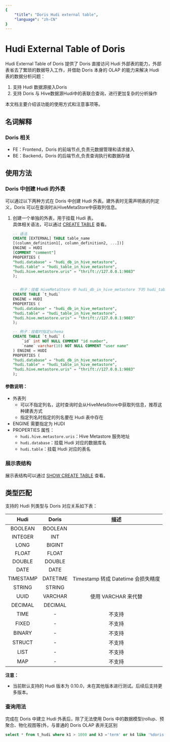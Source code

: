 ```yaml
---
{
    "title": "Doris Hudi external table",
    "language": "zh-CN"
}
---
```


<!-- 
Licensed to the Apache Software Foundation (ASF) under one
or more contributor license agreements.  See the NOTICE file
distributed with this work for additional information
regarding copyright ownership.  The ASF licenses this file
to you under the Apache License, Version 2.0 (the
"License"); you may not use this file except in compliance
with the License.  You may obtain a copy of the License at

  http://www.apache.org/licenses/LICENSE-2.0

Unless required by applicable law or agreed to in writing,
software distributed under the License is distributed on an
"AS IS" BASIS, WITHOUT WARRANTIES OR CONDITIONS OF ANY
KIND, either express or implied.  See the License for the
specific language governing permissions and limitations
under the License.
-->

# Hudi External Table of Doris

<version deprecated="1.2.0" comment="请使用 Multi-Catalog 功能访问 Hudi">

Hudi External Table of Doris 提供了 Doris 直接访问 Hudi 外部表的能力，外部表省去了繁琐的数据导入工作，并借助 Doris 本身的 OLAP 的能力来解决 Hudi 表的数据分析问题：

1. 支持 Hudi 数据源接入Doris
2. 支持 Doris 与 Hive数据源Hudi中的表联合查询，进行更加复杂的分析操作

本文档主要介绍该功能的使用方式和注意事项等。

</version>

## 名词解释

### Doris 相关

* FE：Frontend，Doris 的前端节点,负责元数据管理和请求接入
* BE：Backend，Doris 的后端节点,负责查询执行和数据存储

## 使用方法

### Doris 中创建 Hudi 的外表

可以通过以下两种方式在 Doris 中创建 Hudi 外表。建外表时无需声明表的列定义，Doris 可以在查询时从HiveMetaStore中获取列信息。

1. 创建一个单独的外表，用于挂载 Hudi 表。  
   具体相关语法，可以通过 [CREATE TABLE](../../sql-manual/sql-reference/Data-Definition-Statements/Create/CREATE-TABLE.md) 查看。

    ```sql
    -- 语法
    CREATE [EXTERNAL] TABLE table_name
    [(column_definition1[, column_definition2, ...])]
    ENGINE = HUDI
    [COMMENT "comment"]
    PROPERTIES (
    "hudi.database" = "hudi_db_in_hive_metastore",
    "hudi.table" = "hudi_table_in_hive_metastore",
    "hudi.hive.metastore.uris" = "thrift://127.0.0.1:9083"
    );


    -- 例子：挂载 HiveMetaStore 中 hudi_db_in_hive_metastore 下的 hudi_table_in_hive_metastore，挂载时不指定schema。
    CREATE TABLE `t_hudi` 
    ENGINE = HUDI
    PROPERTIES (
    "hudi.database" = "hudi_db_in_hive_metastore",
    "hudi.table" = "hudi_table_in_hive_metastore",
    "hudi.hive.metastore.uris" = "thrift://127.0.0.1:9083"
    );

    -- 例子：挂载时指定schema
    CREATE TABLE `t_hudi` (
        `id` int NOT NULL COMMENT "id number",
        `name` varchar(10) NOT NULL COMMENT "user name"
    ) ENGINE = HUDI
    PROPERTIES (
    "hudi.database" = "hudi_db_in_hive_metastore",
    "hudi.table" = "hudi_table_in_hive_metastore",
    "hudi.hive.metastore.uris" = "thrift://127.0.0.1:9083"
    );
    ```


#### 参数说明：

- 外表列
    - 可以不指定列名，这时查询时会从HiveMetaStore中获取列信息，推荐这种建表方式
    - 指定列名时指定的列名要在 Hudi 表中存在
- ENGINE 需要指定为 HUDI
- PROPERTIES 属性：
    - `hudi.hive.metastore.uris`：Hive Metastore 服务地址
    - `hudi.database`：挂载 Hudi 对应的数据库名
    - `hudi.table`：挂载 Hudi 对应的表名

### 展示表结构

展示表结构可以通过 [SHOW CREATE TABLE](../../sql-manual/sql-reference/Show-Statements/SHOW-CREATE-TABLE.md) 查看。

## 类型匹配

支持的 Hudi 列类型与 Doris 对应关系如下表：

|  Hudi  | Doris  |             描述              |
| :------: | :----: | :-------------------------------: |
|   BOOLEAN  | BOOLEAN  |                         |
|   INTEGER   |  INT  |                       |
|   LONG | BIGINT |              |
|   FLOAT   | FLOAT |  |
|   DOUBLE  | DOUBLE |  |
|   DATE  | DATE |  |
|   TIMESTAMP   |  DATETIME  | Timestamp 转成 Datetime 会损失精度 |
|   STRING   |  STRING  |                                   |
|   UUID  | VARCHAR | 使用 VARCHAR 来代替 | 
|   DECIMAL  | DECIMAL |  |
|   TIME  | - | 不支持 |
|   FIXED  | - | 不支持 |
|   BINARY  | - | 不支持 |
|   STRUCT  | - | 不支持 |
|   LIST  | - | 不支持 |
|   MAP  | - | 不支持 |

**注意：**
- 当前默认支持的 Hudi 版本为 0.10.0，未在其他版本进行测试。后续后支持更多版本。

### 查询用法

完成在 Doris 中建立 Hudi 外表后，除了无法使用 Doris 中的数据模型(rollup、预聚合、物化视图等)外，与普通的 Doris OLAP 表并无区别

```sql
select * from t_hudi where k1 > 1000 and k3 ='term' or k4 like '%doris';
```
